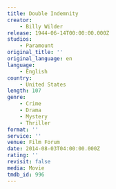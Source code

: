 ```yaml
---
title: Double Indemnity
creator:
    - Billy Wilder
release: 1944-06-14T00:00:00.000Z
studios:
    - Paramount
original_title: ''
original_language: en
language:
    - English
country:
    - United States
length: 107
genre:
    - Crime
    - Drama
    - Mystery
    - Thriller
format: ''
service: ''
venue: Film Forum
date: 2014-08-03T04:00:00.000Z
rating: ''
revisit: false
media: Movie
tmdb_id: 996
---
```



